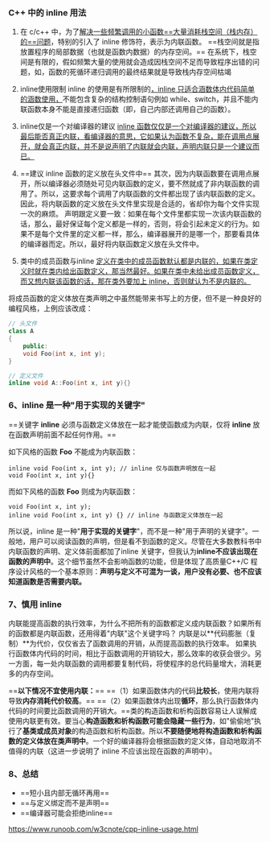 ### C++ 中的 inline 用法
1. 在 c/c++ 中，为了<u>解决一些频繁调用的小函数==大量消耗栈空间（栈内存）的==问题</u>，特别的引入了 inline 修饰符，表示为内联函数。
==栈空间就是指放置程序的局部数据（也就是函数内数据）的内存空间。==
在系统下，栈空间是有限的，假如频繁大量的使用就会造成因栈空间不足而导致程序出错的问题，如，函数的死循环递归调用的最终结果就是导致栈内存空间枯竭

2. inline使用限制
inline 的使用是有所限制的<u>，inline 只适合涵数体内代码简单的涵数使用，</u>不能包含复杂的结构控制语句例如 while、switch，并且不能内联函数本身不能是直接递归函数（即，自己内部还调用自己的函数）。

3. inline仅是一个对编译器的建议
<u>inline 函数仅仅是一个对编译器的建议，所以最后能否真正内联，看编译器的意思，它如果认为函数不复杂，能在调用点展开，就会真正内联，并不是说声明了内联就会内联，声明内联只是一个建议而已。</u>

4. ==建议 inline 函数的定义放在头文件中==
其次，因为内联函数要在调用点展开，所以编译器必须随处可见内联函数的定义，要不然就成了非内联函数的调用了。所以，这要求每个调用了内联函数的文件都出现了该内联函数的定义。
因此，将内联函数的定义放在头文件里实现是合适的，省却你为每个文件实现一次的麻烦。
声明跟定义要一致：如果在每个文件里都实现一次该内联函数的话，那么，最好保证每个定义都是一样的，否则，将会引起未定义的行为。如果不是每个文件里的定义都一样，那么，编译器展开的是哪一个，那要看具体的编译器而定。所以，最好将内联函数定义放在头文件中。

5. 类中的成员函数与inline
   <u>定义在类中的成员函数默认都是内联的，如果在类定义时就在类内给出函数定义，那当然最好。如果在类中未给出成员函数定义，而又想内联该函数的话，那在类外要加上 inline，否则就认为不是内联的。</u>

将成员函数的定义体放在类声明之中虽然能带来书写上的方便，但不是一种良好的编程风格，上例应该改成：

```cpp
// 头文件
class A
{
    public:
    void Foo(int x, int y);
}

// 定义文件
inline void A::Foo(int x, int y){}

```



### 6、inline 是一种"用于实现的关键字"

==关键字 **inline** 必须与函数定义体放在一起才能使函数成为内联，仅将 **inline** 放在函数声明前面不起任何作用。==

如下风格的函数 **Foo** 不能成为内联函数：

```
inline void Foo(int x, int y); // inline 仅与函数声明放在一起
void Foo(int x, int y){}
```

而如下风格的函数 **Foo** 则成为内联函数：

```
void Foo(int x, int y);
inline void Foo(int x, int y) {} // inline 与函数定义体放在一起
```

所以说，inline 是一种"**用于实现的关键字**"，而不是一种"用于声明的关键字"。一般地，用户可以阅读函数的声明，但是看不到函数的定义。尽管在大多数教科书中内联函数的声明、定义体前面都加了inline 关键字，但我认为**inline不应该出现在函数的声明中**。这个细节虽然不会影响函数的功能，但是体现了高质量C++/C 程序设计风格的一个基本原则：**声明与定义不可混为一谈，用户没有必要、也不应该知道函数是否需要内联。**

### 7、慎用 inline

内联能提高函数的执行效率，为什么不把所有的函数都定义成内联函数？如果所有的函数都是内联函数，还用得着"内联"这个关键字吗？ 
内联是以**代码膨胀（复制）**为代价，仅仅省去了函数调用的开销，从而提高函数的执行效率。 
如果执行函数体内代码的时间，相比于函数调用的开销较大，那么效率的收获会很少。另一方面，每一处内联函数的调用都要复制代码，将使程序的总代码量增大，消耗更多的内存空间。

==**以下情况不宜使用内联：**== 
==（1）如果函数体内的代码**比较长**，使用内联将导致**内存消耗代价较高**。== 
==（2）如果函数体内出现**循环**，那么执行函数体内代码的时间要比函数调用的开销大。==类的构造函数和析构函数容易让人误解成使用内联更有效。要当心**构造函数和析构函数可能会隐藏一些行为**，如"偷偷地"执行了**基类或成员对象**的构造函数和析构函数。所以**不要随便地将构造函数和析构函数的定义体放在类声明中**。一个好的编译器将会根据函数的定义体，自动地取消不值得的内联（这进一步说明了 inline 不应该出现在函数的声明中）。

### 8、总结

- ==短小且内部无循环再用==
- ==与定义绑定而不是声明==
- ==编译器可能会拒绝inline==





https://www.runoob.com/w3cnote/cpp-inline-usage.html